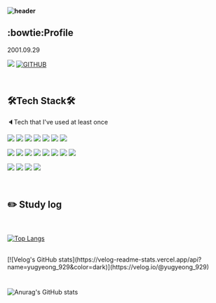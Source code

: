 **![header](https://capsule-render.vercel.app/api?type=waving&color=timeGradient&height=320&section=header&text=Yugyeong-%20Ji&animation=fadeIn&fontSize=100)**

## :bowtie:Profile
2001.09.29

![](https://img.shields.io/github/followers/Yugyeong-Ji?style=social)
[![GITHUB](https://hits.seeyoufarm.com/api/count/incr/badge.svg?url=https%3A%2F%2Fgithub.com%2Fjiholee0&count_bg=%23F29494&title_bg=%232F2E2E&icon=github.svg&icon_color=%#ffc27b&title=GITHUB&edge_flat=false)](https://github.com/Yugyeong-Ji)


<br/>

## 🛠️Tech Stack🛠️
🔈Tech that I've used at least once

<img src="https://img.shields.io/badge/C-A8B9CC?style=flat&logo=c&logoColor=white"/> <img src="https://img.shields.io/badge/Python-3776AB?style=flat&logo=python&logoColor=white"/> <img src="https://img.shields.io/badge/JAVA-007396?style=flat&logo=java&logoColor=white"> <img src="https://img.shields.io/badge/Spring-6DB33F?style=flat&logo=Spring&logoColor=white"> <img src="https://img.shields.io/badge/Spring Boot-6DB33F?style=flat&logo=Springboot&logoColor=white"> <img src="https://img.shields.io/badge/Dart-0175C2?style=flat&logo=dart&logoColor=white"/> <img src="https://img.shields.io/badge/Flutter-02569B?style=flat&logo=flutter&logoColor=white"/> 


<img src="https://img.shields.io/badge/React.js-61DAFB?style=flat&logo=react&logoColor=black"/> <img src="https://img.shields.io/badge/vue.js-4FC08D?style=flat&logo=vue.js&logoColor=white"> <img src="https://img.shields.io/badge/JavaScript-F7DF1E?style=flat&logo=javascript&logoColor=black"/> <img src="https://img.shields.io/badge/HTML-E34F26?style=flat&logo=html5&logoColor=white"/> <img src="https://img.shields.io/badge/CSS-1572B6?style=flat&logo=css3&logoColor=white"/> <img src="https://img.shields.io/badge/MariaDB-1F305F?style=flat&logo=mariadbfoundation&logoColor=white"/> <img src="https://img.shields.io/badge/MySQL-4479A1?style=flat&logo=mysql&logoColor=white"/>
<img src="https://img.shields.io/badge/Firebase-FFCA28?style=flat-square&logo=firebase&logoColor=white"/>

<img src="https://img.shields.io/badge/Git-F05032?style=flat&logo=git&logoColor=white"/> <img src="https://img.shields.io/badge/GitHub-181717?style=flat&logo=github&logoColor=white"/> <img src="https://img.shields.io/badge/Google Colab-F9AB00?style=flat&logo=googlecolab&logoColor=white"/> <img src="https://img.shields.io/badge/Anaconda-44A833?style=flat&logo=anaconda&logoColor=white"/>

 <br/>
 
## :pencil2: Study log
   <br/>
  
[![Top Langs](https://github-readme-stats.vercel.app/api/top-langs/?username=Yugyeong-Ji&layout=compact)](https://github.com/anuraghazra/github-readme-stats)

  <br/>
[![Velog's GitHub stats](https://velog-readme-stats.vercel.app/api?name=yugyeong_929&color=dark)](https://velog.io/@yugyeong_929)
</div>


#
![Anurag's GitHub stats](https://github-readme-stats.vercel.app/api?username=Yugyeong-Ji&show_icons=true&theme=flag-india)



<!--
**Yugyeong-Ji/Yugyeong-Ji** is a ✨ _special_ ✨ repository because its `README.md` (this file) appears on your GitHub profile.

Here are some ideas to get you started:

- 🔭 I’m currently working on ...
- 🌱 I’m currently learning ...
- 👯 I’m looking to collaborate on ...
- 🤔 I’m looking for help with ...
- 💬 Ask me about ...
- 📫 How to reach me: ...
- 😄 Pronouns: ...
- ⚡ Fun fact: ...
-->

